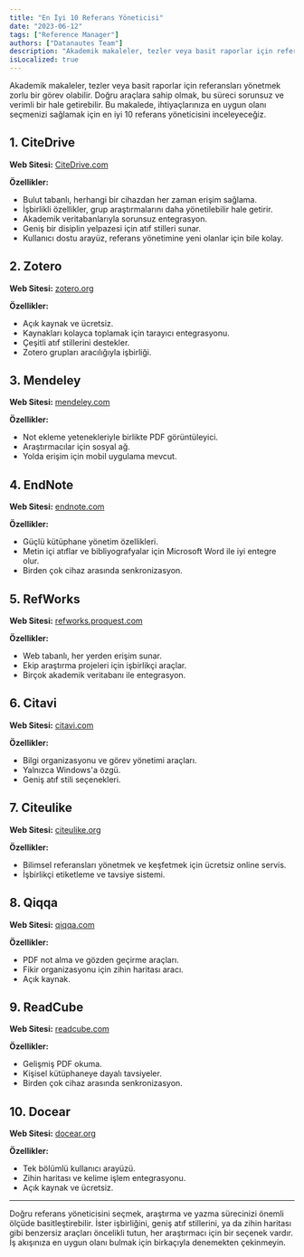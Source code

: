 ```yaml
---
title: "En İyi 10 Referans Yöneticisi"
date: "2023-06-12"
tags: ["Reference Manager"]
authors: ["Datanautes Team"]
description: "Akademik makaleler, tezler veya basit raporlar için referansları yönetmek zorlu bir görev olabilir. Doğru araçlara sahip olmak, bu süreci sorunsuz ve verimli bir hale getirebilir. Bu makalede, ihtiyaçlarınıza en uygun olanı seçmenizi sağlamak için en iyi 10 referans yöneticisini inceleyeceğiz."
isLocalized: true
---
```


Akademik makaleler, tezler veya basit raporlar için referansları yönetmek zorlu bir görev olabilir. Doğru araçlara sahip olmak, bu süreci sorunsuz ve verimli bir hale getirebilir. Bu makalede, ihtiyaçlarınıza en uygun olanı seçmenizi sağlamak için en iyi 10 referans yöneticisini inceleyeceğiz.

## 1. **CiteDrive**

**Web Sitesi:** [CiteDrive.com](https://citedrive.com/)

**Özellikler:**

- Bulut tabanlı, herhangi bir cihazdan her zaman erişim sağlama.
- İşbirlikli özellikler, grup araştırmalarını daha yönetilebilir hale getirir.
- Akademik veritabanlarıyla sorunsuz entegrasyon.
- Geniş bir disiplin yelpazesi için atıf stilleri sunar.
- Kullanıcı dostu arayüz, referans yönetimine yeni olanlar için bile kolay.

## 2. **Zotero**

**Web Sitesi:** [zotero.org](https://www.zotero.org/)

**Özellikler:**

- Açık kaynak ve ücretsiz.
- Kaynakları kolayca toplamak için tarayıcı entegrasyonu.
- Çeşitli atıf stillerini destekler.
- Zotero grupları aracılığıyla işbirliği.

## 3. **Mendeley**

**Web Sitesi:** [mendeley.com](https://www.mendeley.com/)

**Özellikler:**

- Not ekleme yetenekleriyle birlikte PDF görüntüleyici.
- Araştırmacılar için sosyal ağ.
- Yolda erişim için mobil uygulama mevcut.

## 4. **EndNote**

**Web Sitesi:** [endnote.com](https://www.endnote.com/)

**Özellikler:**

- Güçlü kütüphane yönetim özellikleri.
- Metin içi atıflar ve bibliyografyalar için Microsoft Word ile iyi entegre olur.
- Birden çok cihaz arasında senkronizasyon.

## 5. **RefWorks**

**Web Sitesi:** [refworks.proquest.com](https://refworks.proquest.com/)

**Özellikler:**

- Web tabanlı, her yerden erişim sunar.
- Ekip araştırma projeleri için işbirlikçi araçlar.
- Birçok akademik veritabanı ile entegrasyon.

## 6. **Citavi**

**Web Sitesi:** [citavi.com](https://www.citavi.com/)

**Özellikler:**

- Bilgi organizasyonu ve görev yönetimi araçları.
- Yalnızca Windows'a özgü.
- Geniş atıf stili seçenekleri.

## 7. **Citeulike**

**Web Sitesi:** [citeulike.org](http://www.citeulike.org/)

**Özellikler:**

- Bilimsel referansları yönetmek ve keşfetmek için ücretsiz online servis.
- İşbirlikçi etiketleme ve tavsiye sistemi.

## 8. **Qiqqa**

**Web Sitesi:** [qiqqa.com](https://www.qiqqa.com/)

**Özellikler:**

- PDF not alma ve gözden geçirme araçları.
- Fikir organizasyonu için zihin haritası aracı.
- Açık kaynak.

## 9. **ReadCube**

**Web Sitesi:** [readcube.com](https://www.readcube.com/)

**Özellikler:**

- Gelişmiş PDF okuma.
- Kişisel kütüphaneye dayalı tavsiyeler.
- Birden çok cihaz arasında senkronizasyon.

## 10. **Docear**

**Web Sitesi:** [docear.org](http://www.docear.org/)

**Özellikler:**

- Tek bölümlü kullanıcı arayüzü.
- Zihin haritası ve kelime işlem entegrasyonu.
- Açık kaynak ve ücretsiz.

---

Doğru referans yöneticisini seçmek, araştırma ve yazma sürecinizi önemli ölçüde basitleştirebilir. İster işbirliğini, geniş atıf stillerini, ya da zihin haritası gibi benzersiz araçları öncelikli tutun, her araştırmacı için bir seçenek vardır. İş akışınıza en uygun olanı bulmak için birkaçıyla denemekten çekinmeyin.
